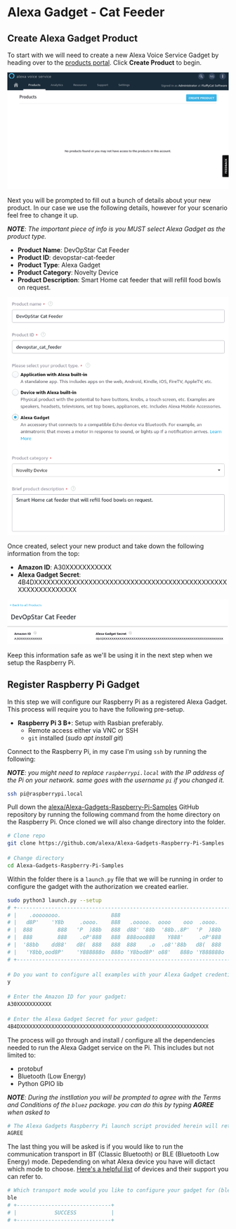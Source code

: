 # Alexa Gadget - Cat Feeder

## Create Alexa Gadget Product

To start with we will need to create a new Alexa Voice Service Gadget by heading over to the [products portal](https://developer.amazon.com/alexa/console/avs/products). Click **Create Product** to begin.

![Alexa Voice Service create product portal](img/avs-create-gadget-01.png)

Next you will be prompted to fill out a bunch of details about your new product. In our case we use the following details, however for your scenario feel free to change it up.

***NOTE**: The important piece of info is you MUST select Alexa Gadget as the product type.*

* **Product Name**: DevOpStar Cat Feeder
* **Product ID**: devopstar-cat-feeder
* **Product Type**: Alexa Gadget
* **Product Category**: Novelty Device
* **Product Description**: Smart Home cat feeder that will refill food bowls on request.

![Alexa Voice Service create cat feeder product](img/avs-create-gadget-02.png)

Once created, select your new product and take down the following information from the top:

* **Amazon ID**: A30XXXXXXXXXXX
* **Alexa Gadget Secret**: 4B4DXXXXXXXXXXXXXXXXXXXXXXXXXXXXXXXXXXXXXXXXXXXXXXXXXXXXXXXXXXXX

![Alexa Voice Service cat feeder secret details](img/avs-create-gadget-03.png)

Keep this information safe as we'll be using it in the next step when we setup the Raspberry Pi.

## Register Raspberry Pi Gadget

In this step we will configure our Raspberry Pi as a registered Alexa Gadget. This process will require you to have the following pre-setup.

* **Raspberry Pi 3 B+**: Setup with Rasbian preferably.
  * Remote access either via VNC or SSH
  * `git` installed (*sudo apt install git*)

Connect to the Raspberry Pi, in my case I'm using `ssh` by running the following:

***NOTE**: you might need to replace `raspberrypi.local` with the IP address of the Pi on your network. same goes with the username `pi` if you changed it.*

```bash
ssh pi@raspberrypi.local
```

Pull down the [alexa/Alexa-Gadgets-Raspberry-Pi-Samples](https://github.com/alexa/Alexa-Gadgets-Raspberry-Pi-Samples) GitHub repository by running the following command from the home directory on the Raspberry Pi. Once cloned we will also change directory into the folder.

```bash
# Clone repo
git clone https://github.com/alexa/Alexa-Gadgets-Raspberry-Pi-Samples

# Change directory
cd Alexa-Gadgets-Raspberry-Pi-Samples
```

Within the folder there is a `launch.py` file that we will be running in order to configure the gadget with the authorization we created earlier.

```bash
sudo python3 launch.py --setup
# +--------------------------------------------------------------------+
# |    .oooooooo.                888                                   |
# |   d8P'    'Y8b     .oooo.    888   .ooooo.  oooo    ooo  .oooo.    |
# |  888        888   'P  )88b   888  d88' '88b  '88b..8P'  'P  )88b   |
# |  888        888    .oP'888   888  888ooo888    Y888'     .oP'888   |
# |  '88bb    dd88'   d8(  888   888  888    .o  .o8''88b   d8(  888   |
# |   'Y8bb,ood8P'    'Y888888o  888o 'Y8bod8P' o88'   888o 'Y888888o  |
# +--------------------------------------------------------------------+

# Do you want to configure all examples with your Alexa Gadget credentials (y/n)? 
y

# Enter the Amazon ID for your gadget:
A30XXXXXXXXXXX

# Enter the Alexa Gadget Secret for your gadget:
4B4DXXXXXXXXXXXXXXXXXXXXXXXXXXXXXXXXXXXXXXXXXXXXXXXXXXXXXXXXXXXX
```

The process will go through and install / configure all the dependencies needed to run the Alexa Gadget service on the Pi. This includes but not limited to:

* protobuf
* Bluetooth (Low Energy)
* Python GPIO lib

***NOTE**: During the instllation you will be prompted to agree with the Terms and Conditions of the `bluez` package. you can do this by typing **AGREE** when asked to*

```bash
# The Alexa Gadgets Raspberry Pi launch script provided herein will retrieve the 'Bluez-5.50' package at install-time from third-party sources. There are terms and conditions that you need to agree to abide by if you choose to install the 'Bluez-5.50' package (https://git.kernel.org/pub/scm/bluetooth/bluez.git/tree/COPYING?h=5.50). This script will also enable you to modify and install the 'bluez-5.50' package to enable notification callbacks after reconnections to a paired Echo device. This is required for communication between your gadget and the Echo device over BLE. If you do not agree with every term and condition associated with 'Bluez-5.50', enter 'QUIT', else enter 'AGREE'.
AGREE
```

The last thing you will be asked is if you would like to run the communication transport in BT (Classic Bluetooth) or BLE (Bluetooth Low Energy) mode. Depedending on what Alexa device you have will dictact which mode to choose. [Here's a helpful list](https://developer.amazon.com/en-US/docs/alexa/alexa-gadgets-toolkit/understand-alexa-gadgets-toolkit.html#devices) of devices and their support you can refer to.

```bash
# Which transport mode would you like to configure your gadget for (ble/bt)?
ble
# +------------------------------+
# |            SUCCESS           |
# +------------------------------+
```
